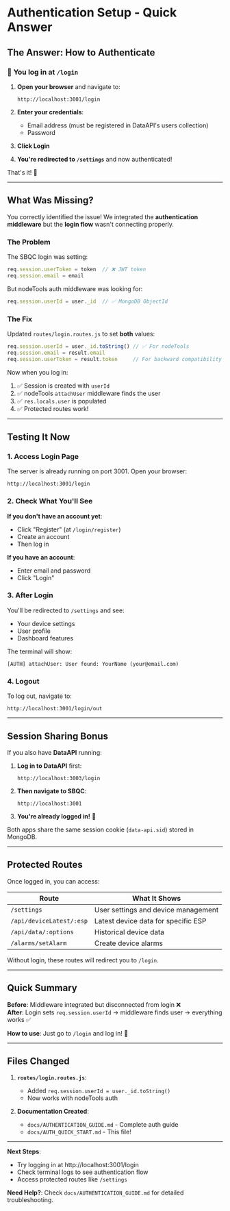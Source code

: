 # Authentication Setup - Quick Answer

## The Answer: How to Authenticate

### 🔑 **You log in at `/login`**

1. **Open your browser** and navigate to:
   ```
   http://localhost:3001/login
   ```

2. **Enter your credentials**:
   - Email address (must be registered in DataAPI's users collection)
   - Password

3. **Click Login**

4. **You're redirected to `/settings`** and now authenticated!

That's it! 🎉

---

## What Was Missing?

You correctly identified the issue! We integrated the **authentication middleware** but the **login flow** wasn't connecting properly.

### The Problem

The SBQC login was setting:
```javascript
req.session.userToken = token  // ❌ JWT token
req.session.email = email
```

But nodeTools auth middleware was looking for:
```javascript
req.session.userId = user._id  // ✅ MongoDB ObjectId
```

### The Fix

Updated `routes/login.routes.js` to set **both** values:
```javascript
req.session.userId = user._id.toString() // ✅ For nodeTools
req.session.email = result.email
req.session.userToken = result.token     // For backward compatibility
```

Now when you log in:
1. ✅ Session is created with `userId`
2. ✅ nodeTools `attachUser` middleware finds the user
3. ✅ `res.locals.user` is populated
4. ✅ Protected routes work!

---

## Testing It Now

### 1. Access Login Page

The server is already running on port 3001. Open your browser:
```
http://localhost:3001/login
```

### 2. Check What You'll See

**If you don't have an account yet**:
- Click "Register" (at `/login/register`)
- Create an account
- Then log in

**If you have an account**:
- Enter email and password
- Click "Login"

### 3. After Login

You'll be redirected to `/settings` and see:
- Your device settings
- User profile
- Dashboard features

The terminal will show:
```
[AUTH] attachUser: User found: YourName (your@email.com)
```

### 4. Logout

To log out, navigate to:
```
http://localhost:3001/login/out
```

---

## Session Sharing Bonus

If you also have **DataAPI** running:

1. **Log in to DataAPI** first:
   ```
   http://localhost:3003/login
   ```

2. **Then navigate to SBQC**:
   ```
   http://localhost:3001
   ```

3. **You're already logged in!** 🚀

Both apps share the same session cookie (`data-api.sid`) stored in MongoDB.

---

## Protected Routes

Once logged in, you can access:

| Route | What It Shows |
|-------|---------------|
| `/settings` | User settings and device management |
| `/api/deviceLatest/:esp` | Latest device data for specific ESP |
| `/api/data/:options` | Historical device data |
| `/alarms/setAlarm` | Create device alarms |

Without login, these routes will redirect you to `/login`.

---

## Quick Summary

**Before**: Middleware integrated but disconnected from login ❌  
**After**: Login sets `req.session.userId` → middleware finds user → everything works ✅

**How to use**: Just go to `/login` and log in! 🎯

---

## Files Changed

1. **`routes/login.routes.js`**:
   - Added `req.session.userId = user._id.toString()`
   - Now works with nodeTools auth

2. **Documentation Created**:
   - `docs/AUTHENTICATION_GUIDE.md` - Complete auth guide
   - `docs/AUTH_QUICK_START.md` - This file!

---

**Next Steps**: 
- Try logging in at http://localhost:3001/login
- Check terminal logs to see authentication flow
- Access protected routes like `/settings`

**Need Help?**: Check `docs/AUTHENTICATION_GUIDE.md` for detailed troubleshooting.
